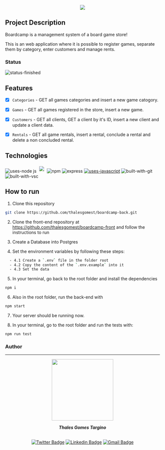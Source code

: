 <p align="center">
<img src="https://user-images.githubusercontent.com/97575616/171049277-c9c8d709-a5a1-4b03-8519-bddc0dbc90ed.png" >
</p>

</h1>

## Project Description

Boardcamp is a management system of a board game store!

This is an web application where it is possible to register games, separate them by category, enter customers and manage rents.

### Status
![status-finished](https://user-images.githubusercontent.com/97575616/152926720-d042178b-24c0-4d6b-94fb-0ccbd3c082cc.svg)

## Features

- [x] `Categories` - GET all games categories and insert a new game catogory.

- [x] `Games` - GET all games registered in the store, insert a new game.

- [x] `Customers` - GET all clients, GET a client by it's ID, insert a new client and update a client data.

- [x] `Rentals` - GET all game rentals, insert a rental, conclude a rental and delete a non concluded rental.


## Technologies
![uses-node js](https://img.shields.io/badge/Node.js-43853D?style=for-the-badge&logo=node.js&logoColor=white)
 <img style='margin: 5px;' src='https://img.shields.io/badge/PostgreSQL-316192?style=for-the-badge&logo=postgresql&logoColor=white'>
![npm](https://img.shields.io/badge/npm-D12228?style=for-the-badge&logo=npm)
![express](https://img.shields.io/badge/Express-000000?style=for-the-badge&logo=express&logoColor=white)
[![uses-javascript](https://img.shields.io/badge/JavaScript-F7DF1E?style=for-the-badge&logo=javascript&logoColor=black)](https://www.javascript.com)
![built-with-git](https://img.shields.io/badge/Git-E34F26?style=for-the-badge&logo=git&logoColor=white)
![built-with-vsc](https://img.shields.io/badge/VISUAL%20STUDIO%20CODE-blue?style=for-the-badge&logo=visualstudiocode)


## How to run

1. Clone this repository
```bash
git clone https://github.com/thalesgomest/boardcamp-back.git
```
2. Clone the front-end repository at https://github.com/thalesgomest/boardcamp-front and follow the instructions to run

3. Create a Database into Postgres
4. Set the environment variables by following these steps:
```bash
  - 4.1 Create a `.env` file in the folder root
  - 4.2 Copy the content of the `.env.example` into it
  - 4.3 Set the data
```
5. In your terminal, go back to the root folder and install the dependencies
```bash
npm i
```
6. Also in the root folder, run the back-end with
```bash
npm start
```
7. Your server should be running now.

8.  In your terminal, go to the root folder and run the tests with:
```bash
npm run test
```

### Author
---
<div align="center">
<img width= 200px src="https://user-images.githubusercontent.com/97575616/157583676-812b2612-a644-4c18-be9c-61f633406f50.png" alt=""/>
  <p> <i><b>Thales Gomes Targino</i></b> </p>

<br /> [![Twitter Badge](https://img.shields.io/badge/-@thales_targino-1ca0f1?style=flat-square&labelColor=1ca0f1&logo=twitter&logoColor=white&link=https://twitter.com/thales_targino)](https://twitter.com/thales_targino) [![Linkedin Badge](https://img.shields.io/badge/-thalesgomest-blue?style=flat-square&logo=Linkedin&logoColor=white&link=https://www.linkedin.com/in/thales-gomes-targino/)](https://www.linkedin.com/in/thales-gomes-targino/) 
[![Gmail Badge](https://img.shields.io/badge/-thalestargino@gmail.com-c14438?style=flat-square&logo=Gmail&logoColor=white&link=mailto:thalestargino@gmail.com)](mailto:thalestargino@gmail.com)
  
</div>
